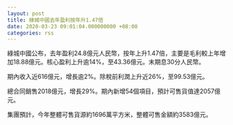 ```yaml
---
layout: post
title: 綠城中國去年盈利按年升1.47倍
date: 2020-03-23 09:01:04.000000000 +08:00
categories: rss
---
```


綠城中國公布，去年盈利24.8億元人民幣，按年上升1.47倍，主要是毛利較上年增加18.88億元。核心盈利上升逾14%，至43.36億元。末期息30分人民幣。

期內收入近616億元，增長逾2%。除稅前利潤上升近26%，至99.53億元。

總合同銷售2018億元，增長29%。期內新增54個項目，預計可售貨值達2057億元。

集團預計，今年整體可售貨源約1696萬平方米，整體可售金額約3583億元。
